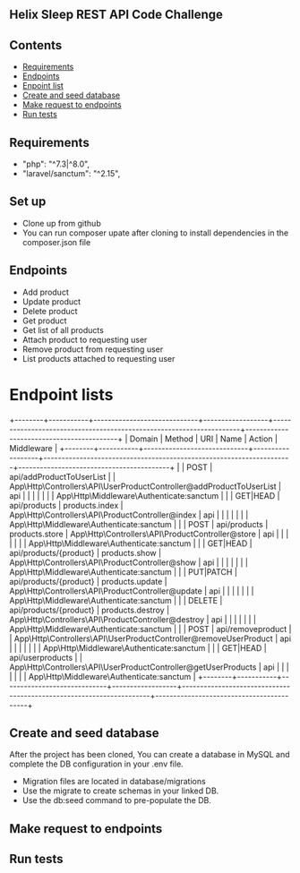 ## Helix Sleep REST API Code Challenge

## Contents
* [Requirements](#requirements)
* [Endpoints](#endpoints)
* [Enpoint list](#endpoint-lists)
* [Create and seed database](#create-and-seed-database)
* [Make request to endpoints](#make-request-to-endpoints)
* [Run tests](#run-test)

## Requirements
* "php": "^7.3|^8.0",
* "laravel/sanctum": "^2.15",

## Set up
* Clone up from github
* You can run composer upate after cloning to install dependencies in the composer.json file


## Endpoints
- Add product  
- Update product
- Delete product
- Get product
- Get list of all products
- Attach product to requesting user
- Remove product from requesting user
- List products attached to requesting user

# Endpoint lists 
+--------+-----------+-----------------------------+------------------+---------------------------------------------------------------------+------------------------------------------+
| Domain | Method    | URI                         | Name             | Action                                                              | Middleware                               |
+--------+-----------+-----------------------------+------------------+---------------------------------------------------------------------+------------------------------------------+
|        | POST      | api/addProductToUserList    |                  | App\Http\Controllers\API\UserProductController@addProductToUserList | api                                      |
|        |           |                             |                  |                                                                     | App\Http\Middleware\Authenticate:sanctum |
|        | GET|HEAD  | api/products                | products.index   | App\Http\Controllers\API\ProductController@index                    | api                                      |
|        |           |                             |                  |                                                                     | App\Http\Middleware\Authenticate:sanctum |
|        | POST      | api/products                | products.store   | App\Http\Controllers\API\ProductController@store                    | api                                      |
|        |           |                             |                  |                                                                     | App\Http\Middleware\Authenticate:sanctum |
|        | GET|HEAD  | api/products/{product}      | products.show    | App\Http\Controllers\API\ProductController@show                     | api                                      |
|        |           |                             |                  |                                                                     | App\Http\Middleware\Authenticate:sanctum |
|        | PUT|PATCH | api/products/{product}      | products.update  | App\Http\Controllers\API\ProductController@update                   | api                                      |
|        |           |                             |                  |                                                                     | App\Http\Middleware\Authenticate:sanctum |
|        | DELETE    | api/products/{product}      | products.destroy | App\Http\Controllers\API\ProductController@destroy                  | api                                      |
|        |           |                             |                  |                                                                     | App\Http\Middleware\Authenticate:sanctum |
|        | POST      | api/removeproduct           |                  | App\Http\Controllers\API\UserProductController@removeUserProduct    | api                                      |
|        |           |                             |                  |                                                                     | App\Http\Middleware\Authenticate:sanctum |
|        | GET|HEAD  | api/userproducts            |                  | App\Http\Controllers\API\UserProductController@getUserProducts      | api                                      |
|        |           |                             |                  |                                                                     | App\Http\Middleware\Authenticate:sanctum |
+--------+-----------+-----------------------------+------------------+---------------------------------------------------------------------+------------------------------------------+

## Create and seed database

  After the project has been cloned, You can create a database in MySQL and complete the DB configuration in your .env file.

- Migration files are located in database/migrations
- Use the migrate to create schemas in your linked DB.
- Use the db:seed command to pre-populate the DB.

## Make request to endpoints

## Run tests


